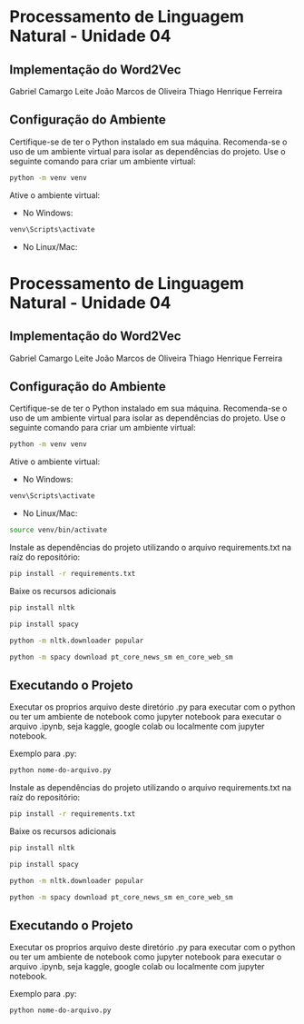 # Processamento de Linguagem Natural - Unidade 04

## Implementação do Word2Vec

Gabriel Camargo Leite
João Marcos de Oliveira
Thiago Henrique Ferreira

## Configuração do Ambiente

Certifique-se de ter o Python instalado em sua máquina. Recomenda-se o uso de um ambiente virtual para isolar as dependências do projeto. Use o seguinte comando para criar um ambiente virtual:

```bash
python -m venv venv
```

Ative o ambiente virtual:

- No Windows:

```bash
venv\Scripts\activate
```

- No Linux/Mac:

# Processamento de Linguagem Natural - Unidade 04

## Implementação do Word2Vec

Gabriel Camargo Leite
João Marcos de Oliveira
Thiago Henrique Ferreira

## Configuração do Ambiente

Certifique-se de ter o Python instalado em sua máquina. Recomenda-se o uso de um ambiente virtual para isolar as dependências do projeto. Use o seguinte comando para criar um ambiente virtual:

```bash
python -m venv venv
```

Ative o ambiente virtual:

- No Windows:

```bash
venv\Scripts\activate
```

- No Linux/Mac:

```bash
source venv/bin/activate
```

Instale as dependências do projeto utilizando o arquivo requirements.txt na raíz do repositório:

```bash
pip install -r requirements.txt
```

Baixe os recursos adicionais

```bash
pip install nltk

pip install spacy

python -m nltk.downloader popular

python -m spacy download pt_core_news_sm en_core_web_sm
```

## Executando o Projeto

Executar os proprios arquivo deste diretório .py para executar com o python ou ter um ambiente de notebook como jupyter notebook para executar o arquivo .ipynb, seja kaggle, google colab ou localmente com jupyter notebook.

Exemplo para .py:

```bash
python nome-do-arquivo.py
```

Instale as dependências do projeto utilizando o arquivo requirements.txt na raíz do repositório:

```bash
pip install -r requirements.txt
```

Baixe os recursos adicionais

```bash
pip install nltk

pip install spacy

python -m nltk.downloader popular

python -m spacy download pt_core_news_sm en_core_web_sm
```

## Executando o Projeto

Executar os proprios arquivo deste diretório .py para executar com o python ou ter um ambiente de notebook como jupyter notebook para executar o arquivo .ipynb, seja kaggle, google colab ou localmente com jupyter notebook.

Exemplo para .py:

```bash
python nome-do-arquivo.py
```
